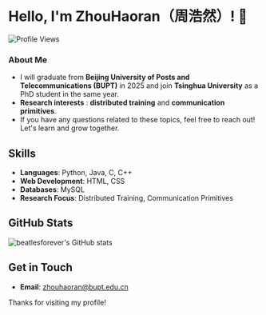 # Hello, I'm ZhouHaoran（周浩然）! 👋

![Profile Views](https://komarev.com/ghpvc/?username=beatlesforever&color=blue)

### About Me
- I will graduate from **Beijing University of Posts and Telecommunications (BUPT)** in 2025 and join **Tsinghua University** as a PhD student in the same year.
- **Research interests** : **distributed training** and **communication primitives**. 
- If you have any questions related to these topics, feel free to reach out! Let's learn and grow together.

## Skills
- **Languages**: Python, Java, C, C++
- **Web Development**: HTML, CSS
- **Databases**: MySQL
- **Research Focus**: Distributed Training, Communication Primitives

## GitHub Stats
![beatlesforever's GitHub stats](https://github-readme-stats.vercel.app/api?username=beatlesforever&show_icons=true&theme=radical)

## Get in Touch
- **Email**: zhouhaoran@bupt.edu.cn

Thanks for visiting my profile!
